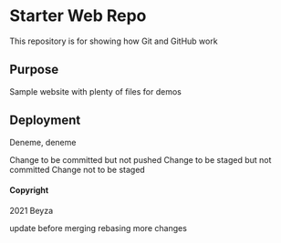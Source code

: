 # Starter Web Repo

This repository is for showing how Git and GitHub work

## Purpose

Sample website with plenty of files for demos

## Deployment

Deneme, deneme

Change to be committed but not pushed
Change to be staged but not committed
Change not to be staged

#### Copyright
2021 Beyza

update before merging
rebasing
more changes